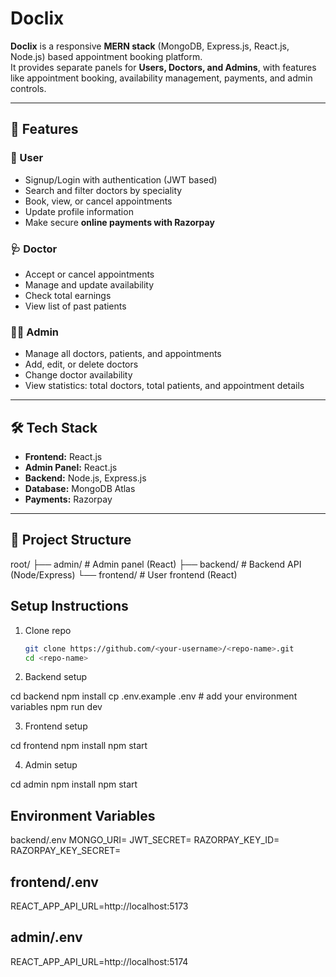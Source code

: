 # Doclix

**Doclix** is a responsive **MERN stack** (MongoDB, Express.js, React.js, Node.js) based appointment booking platform.  
It provides separate panels for **Users, Doctors, and Admins**, with features like appointment booking, availability management, payments, and admin controls.  

---

## 🚀 Features

### 👤 User
- Signup/Login with authentication (JWT based)  
- Search and filter doctors by speciality  
- Book, view, or cancel appointments  
- Update profile information  
- Make secure **online payments with Razorpay**  

### 🩺 Doctor
- Accept or cancel appointments  
- Manage and update availability  
- Check total earnings  
- View list of past patients  

### 👨‍💼 Admin
- Manage all doctors, patients, and appointments  
- Add, edit, or delete doctors  
- Change doctor availability  
- View statistics: total doctors, total patients, and appointment details  

---

## 🛠️ Tech Stack
- **Frontend:** React.js  
- **Admin Panel:** React.js  
- **Backend:** Node.js, Express.js  
- **Database:** MongoDB Atlas  
- **Payments:** Razorpay  

---

## 📂 Project Structure

root/
├── admin/ # Admin panel (React)
├── backend/ # Backend API (Node/Express)
└── frontend/ # User frontend (React)


## Setup Instructions
1. Clone repo  
   ```bash
   git clone https://github.com/<your-username>/<repo-name>.git
   cd <repo-name>

2. Backend setup

cd backend
npm install
cp .env.example .env   # add your environment variables
npm run dev

3. Frontend setup

cd frontend
npm install
npm start

4. Admin setup

cd admin
npm install
npm start

## Environment Variables

backend/.env
MONGO_URI=
JWT_SECRET=
RAZORPAY_KEY_ID=
RAZORPAY_KEY_SECRET=

## frontend/.env
REACT_APP_API_URL=http://localhost:5173

## admin/.env
REACT_APP_API_URL=http://localhost:5174